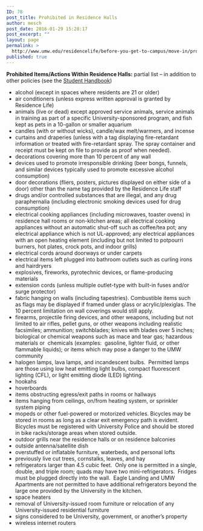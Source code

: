 ```yaml
---
ID: 78
post_title: Prohibited in Residence Halls
author: mesch
post_date: 2016-01-29 15:28:17
post_excerpt: ""
layout: page
permalink: >
  http://www.umw.edu/residencelife/before-you-get-to-campus/move-in/prohibited-in-residence-halls/
published: true
---
```

<strong>Prohibited Items/Actions Within Residence Halls:</strong> partial list – in addition to other policies (see the <a href="http://publications.umw.edu/student-handbook/">Student Handbook</a>)
<ul>
	<li>alcohol (except in spaces where residents are 21 or older)</li>
	<li>air conditioners (unless express written approval is granted by Residence Life)</li>
	<li>animals (live or dead) except approved service animals, service animals in training as part of a specific University-sponsored program, and fish kept as pets in a 10-gallon or smaller aquarium</li>
	<li>candles (with or without wicks), candle/wax melt/warmers, and incense</li>
	<li>curtains and draperies (unless with a tag displaying fire-retardant information or treated with fire-retardant spray. The spray container and receipt must be kept on file to provide as proof when needed).</li>
	<li>decorations covering more than 10 percent of any wall</li>
	<li>devices used to promote irresponsible drinking (beer bongs, funnels, and similar devices typically used to promote excessive alcohol consumption)</li>
	<li>door decorations (fliers, posters, pictures displayed on either side of a door) other than the name tag provided by the Residence Life staff</li>
	<li>drugs and/or controlled substances that are illegal, and any drug paraphernalia (including electronic smoking devices used for drug consumption)</li>
	<li>electrical cooking appliances (including microwaves, toaster ovens) in residence hall rooms or non-kitchen areas; all electrical cooking appliances without an automatic shut-off such as coffee/tea pot; any electrical appliance which is not UL-approved; any electrical appliances with an open heating element (including but not limited to potpourri burners, hot plates, crock pots, and indoor grills)</li>
	<li>electrical cords around doorways or under carpets</li>
	<li>electrical items left plugged into bathroom outlets such as curling irons and hairdryers</li>
	<li>explosives, fireworks, pyrotechnic devices, or flame-producing materials</li>
	<li>extension cords (unless multiple outlet-type with built-in fuses and/or surge protector)</li>
	<li>fabric hanging on walls (including tapestries). Combustible items such as flags may be displayed if framed under glass or acrylic/plexiglas. The 10 percent limitation on wall coverings would still apply.</li>
	<li>firearms, projectile firing devices, and other weapons, including but not limited to air rifles, pellet guns, or other weapons including realistic facsimiles; ammunition; switchblades; knives with blades over 5 inches; biological or chemical weapons such as mace and tear gas; hazardous materials or  chemicals (examples:  gasoline, lighter fluid, or other flammable liquids); or items which may pose a danger to the UMW community</li>
	<li>halogen lamps, lava lamps, and incandescent bulbs.  Permitted lamps are those using low heat emitting light bulbs, compact fluorescent lighting (CFL), or light emitting diode (LED) lighting.</li>
	<li>hookahs</li>
	<li>hoverboards</li>
	<li>items obstructing egress/exit paths in rooms or hallways</li>
	<li>items hanging from ceilings, on/from heating system, or sprinkler system piping</li>
	<li>mopeds or other fuel-powered or motorized vehicles. Bicycles may be stored in rooms as long as a clear exit emergency path is evident. Bicycles must be registered with University Police and should be stored in bike racks/storage areas when stored outside.</li>
	<li>outdoor grills near the residence halls or on residence balconies</li>
	<li>outside antenna/satellite dish</li>
	<li>overstuffed or inflatable furniture, waterbeds, and personal lofts</li>
	<li>previously live cut trees, cornstalks, leaves, and hay</li>
	<li>refrigerators larger than 4.5 cubic feet.  Only one is permitted in a single, double, and triple room; quads may have two mini-refrigerators.  Fridges must be plugged directly into the wall.  Eagle Landing and UMW Apartments are not permitted to have additional refrigerators beyond the large one provided by the University in the kitchen.</li>
	<li>space heaters</li>
	<li>removal of University-issued room furniture or relocation of any University-issued residential furniture</li>
	<li>signs considered to be University, government, or another’s property</li>
	<li>wireless internet routers</li>
</ul>